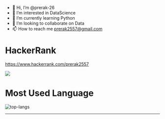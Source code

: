 - 👋 Hi, I’m @prerak-26
- 👀 I’m interested in DataScience
- 🌱 I’m currently learning Python
- 💞️ I’m looking to collaborate on Data
- 📫 How to reach me prerak2557@gmail.com

<!---
prerak-26/prerak-26 is a ✨ special ✨ repository because its `README.md` (this file) appears on your GitHub profile.
You can click the Preview link to take a look at your changes.
--->


# HackerRank #
https://www.hackerrank.com/prerak2557




<img src="https://github-readme-stats.vercel.app/api?username=prerak-26&&show_icons=true&title_color=ffffff&icon_color=bb2acf&text_color=daf7dc&bg_color=151515">


# Most Used Language #

![top-langs](https://github-readme-stats.vercel.app/api/top-langs?username=prerak-26&show_icons=true&title_color=fff&icon_color=79ff97&text_color=9f9f9f&bg_color=151515)

---


